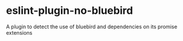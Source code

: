 # eslint-plugin-no-bluebird
A plugin to detect the use of bluebird and dependencies on its promise extensions
